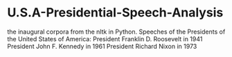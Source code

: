 # U.S.A-Presidential-Speech-Analysis
the inaugural corpora from the nltk in Python. Speeches of the Presidents of the United States of America: President Franklin D. Roosevelt in 1941 President John F. Kennedy in 1961 President Richard Nixon in 1973
